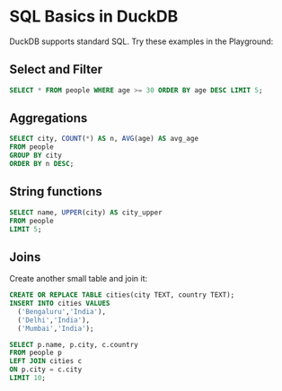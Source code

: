 # SQL Basics in DuckDB

DuckDB supports standard SQL. Try these examples in the Playground:

## Select and Filter
```sql
SELECT * FROM people WHERE age >= 30 ORDER BY age DESC LIMIT 5;
```

## Aggregations
```sql
SELECT city, COUNT(*) AS n, AVG(age) AS avg_age
FROM people
GROUP BY city
ORDER BY n DESC;
```

## String functions
```sql
SELECT name, UPPER(city) AS city_upper
FROM people
LIMIT 5;
```

## Joins
Create another small table and join it:
```sql
CREATE OR REPLACE TABLE cities(city TEXT, country TEXT);
INSERT INTO cities VALUES
  ('Bengaluru','India'),
  ('Delhi','India'),
  ('Mumbai','India');

SELECT p.name, p.city, c.country
FROM people p
LEFT JOIN cities c
ON p.city = c.city
LIMIT 10;
```
